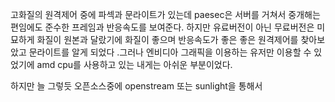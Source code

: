 고화질의 원격제어 중에 파섹과 문라이트가 있는데 
paesec은 서버를 거쳐서 중개해는 편임에도 준수한 프레임과 반응속도를 보여준다. 하지만 유료버전이 아닌 무료버전은 미묘하게 화질이 원본과 달랐기에 화질이 좋으며 반응속도가 좋은
좋은 원격제어를 찾아보았고 문라이트를 알게 되었다 .그러나 엔비디아 그래픽을 이용하는 유저만 이용할 수 있었기에 amd cpu를 사용하고 있는 내게는 아쉬운 부분이었다.

하지만 늘 그렇듯 오픈소스중에 openstream 또는 sunlight을 통해서 
